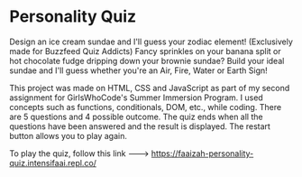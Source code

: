 # Personality Quiz 

Design an ice cream sundae and I'll guess your zodiac element! (Exclusively made for Buzzfeed Quiz Addicts) Fancy sprinkles on your banana split or hot chocolate fudge dripping down your brownie sundae? Build your ideal sundae and I'll guess whether you're an Air, Fire, Water or Earth Sign!

This project was made on HTML, CSS and JavaScript as part of my second assignment for GirlsWhoCode's Summer Immersion Program. I used concepts such as functions, conditionals, DOM, etc., while coding. There are 5 questions and 4 possible outcome. The quiz ends when all the questions have been answered and the result is displayed. The restart button allows you to play again.

To play the quiz, follow this link ---> https://faaizah-personality-quiz.intensifaai.repl.co/
